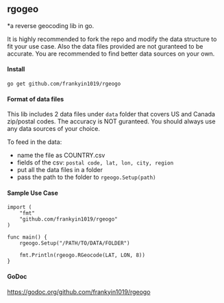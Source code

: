 rgogeo
-

*a reverse geocoding lib in go.

It is highly recommended to fork the repo and modify the data structure to fit your use case. Also the data files provided are not guranteed to be accurate. You are recommended to find better data sources on your own.

#### Install
```
go get github.com/frankyin1019/rgeogo
```

#### Format of data files
This lib includes 2 data files under `data` folder that covers US and Canada zip/postal codes. 
The accuracy is NOT guranteed. 
You should always use any data sources of your choice. 

To feed in the data:
- name the file as COUNTRY.csv
- fields of the csv: `postal code, lat, lon, city, region`
- put all the data files in a folder
- pass the path to the folder to `rgeogo.Setup(path)`

#### Sample Use Case
```
import (
	"fmt"
	"github.com/frankyin1019/rgeogo"
) 

func main() {
	rgeogo.Setup("/PATH/TO/DATA/FOLDER")

	fmt.Println(rgeogo.RGeocode(LAT, LON, 8))
}
```

#### GoDoc
https://godoc.org/github.com/frankyin1019/rgeogo
